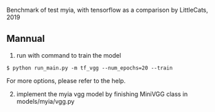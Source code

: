 Benchmark of test myia, with tensorflow as a comparison
by LittleCats, 2019

## Mannual

1. run with command to train the model
```shell
$ python run_main.py -m tf_vgg --num_epochs=20 --train
```
For more options, please refer to the help.

2. implement the myia vgg model by finishing MiniVGG class in models/myia/vgg.py
